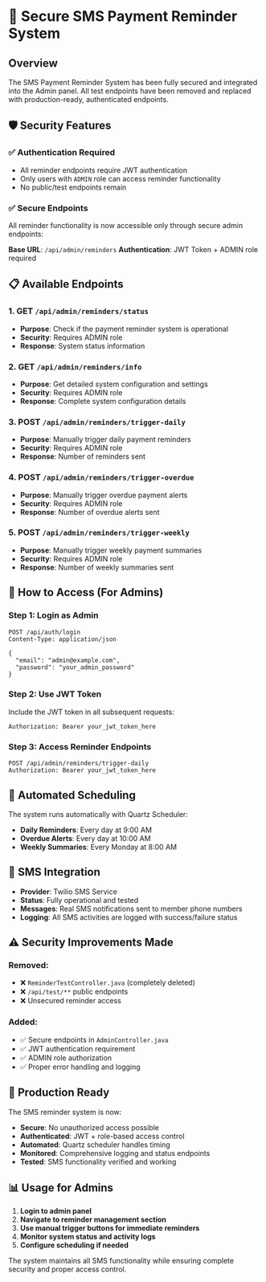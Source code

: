 # 🔐 Secure SMS Payment Reminder System

## Overview
The SMS Payment Reminder System has been fully secured and integrated into the Admin panel. All test endpoints have been removed and replaced with production-ready, authenticated endpoints.

## 🛡️ Security Features

### ✅ Authentication Required
- All reminder endpoints require JWT authentication
- Only users with `ADMIN` role can access reminder functionality
- No public/test endpoints remain

### ✅ Secure Endpoints
All reminder functionality is now accessible only through secure admin endpoints:

**Base URL**: `/api/admin/reminders`
**Authentication**: JWT Token + ADMIN role required

## 📋 Available Endpoints

### 1. **GET** `/api/admin/reminders/status`
- **Purpose**: Check if the payment reminder system is operational
- **Security**: Requires ADMIN role
- **Response**: System status information

### 2. **GET** `/api/admin/reminders/info`
- **Purpose**: Get detailed system configuration and settings
- **Security**: Requires ADMIN role
- **Response**: Complete system configuration details

### 3. **POST** `/api/admin/reminders/trigger-daily`
- **Purpose**: Manually trigger daily payment reminders
- **Security**: Requires ADMIN role
- **Response**: Number of reminders sent

### 4. **POST** `/api/admin/reminders/trigger-overdue`
- **Purpose**: Manually trigger overdue payment alerts
- **Security**: Requires ADMIN role
- **Response**: Number of overdue alerts sent

### 5. **POST** `/api/admin/reminders/trigger-weekly`
- **Purpose**: Manually trigger weekly payment summaries
- **Security**: Requires ADMIN role
- **Response**: Number of weekly summaries sent

## 🔑 How to Access (For Admins)

### Step 1: Login as Admin
```http
POST /api/auth/login
Content-Type: application/json

{
  "email": "admin@example.com",
  "password": "your_admin_password"
}
```

### Step 2: Use JWT Token
Include the JWT token in all subsequent requests:
```http
Authorization: Bearer your_jwt_token_here
```

### Step 3: Access Reminder Endpoints
```http
POST /api/admin/reminders/trigger-daily
Authorization: Bearer your_jwt_token_here
```

## 🚀 Automated Scheduling

The system runs automatically with Quartz Scheduler:
- **Daily Reminders**: Every day at 9:00 AM
- **Overdue Alerts**: Every day at 10:00 AM  
- **Weekly Summaries**: Every Monday at 8:00 AM

## 📱 SMS Integration

- **Provider**: Twilio SMS Service
- **Status**: Fully operational and tested
- **Messages**: Real SMS notifications sent to member phone numbers
- **Logging**: All SMS activities are logged with success/failure status

## ⚠️ Security Improvements Made

### Removed:
- ❌ `ReminderTestController.java` (completely deleted)
- ❌ `/api/test/**` public endpoints 
- ❌ Unsecured reminder access

### Added:
- ✅ Secure endpoints in `AdminController.java`
- ✅ JWT authentication requirement
- ✅ ADMIN role authorization
- ✅ Proper error handling and logging

## 🎯 Production Ready

The SMS reminder system is now:
- **Secure**: No unauthorized access possible
- **Authenticated**: JWT + role-based access control
- **Automated**: Quartz scheduler handles timing
- **Monitored**: Comprehensive logging and status endpoints
- **Tested**: SMS functionality verified and working

## 📊 Usage for Admins

1. **Login to admin panel**
2. **Navigate to reminder management section**
3. **Use manual trigger buttons for immediate reminders**
4. **Monitor system status and activity logs**
5. **Configure scheduling if needed**

The system maintains all SMS functionality while ensuring complete security and proper access control.
